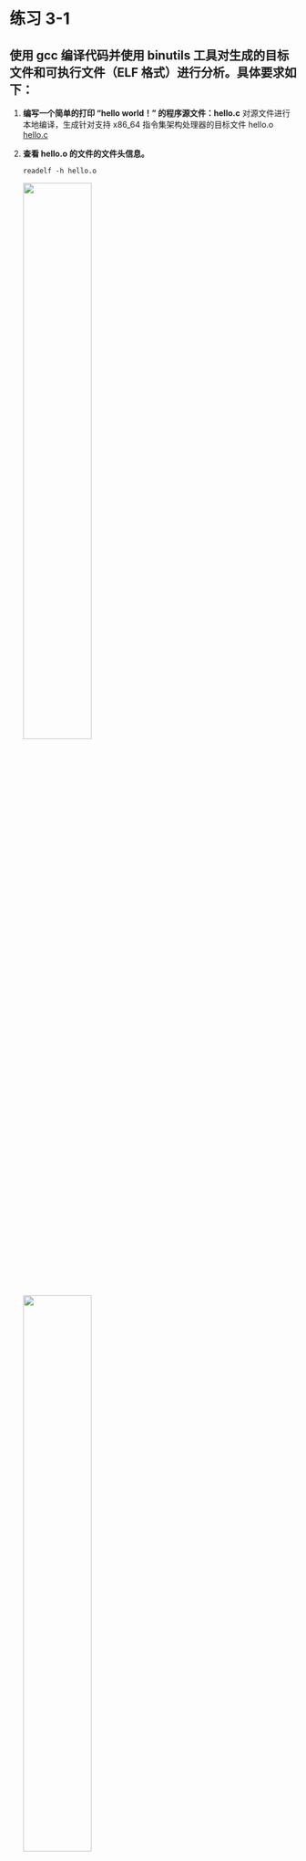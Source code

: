 # 练习 3-1
## 使用 gcc 编译代码并使用 binutils 工具对生成的目标文件和可执行文件（ELF 格式）进行分析。具体要求如下：
1. **编写一个简单的打印 “hello world！” 的程序源文件：hello.c**
对源文件进行本地编译，生成针对支持 x86_64 指令集架构处理器的目标文件 hello.o  
    [hello.c](../RVOS/exercise/03/hello.c)
2. **查看 hello.o 的文件的文件头信息。**
    ```
    readelf -h hello.o
    ```
    <img src="https://picture-1305820021.cos.ap-shanghai.myqcloud.com/res/202306021434724.png" width="50%">

    <img src="https://picture-1305820021.cos.ap-shanghai.myqcloud.com/res/202306021453725.png" width="50%">  

    ref: <https://xinqiu.gitbooks.io/linux-inside-zh/content/Theory/linux-theory-2.html>  
    - ELF Header：  
        ELF头(ELF header)位于文件的开始位置。  
        定位文件的其他部分,描述其结构和组成。
    - Program Header Table  
        程序头是一个结构的数组，每一个结构都表示一个段(segments)。
        描述各个Segment在ELF文件中的位置，以及程序执行过程中系统需要准备的其他信息。
    - .text  
        保存了程序代码指令的Section(已经被编译成二进制代码)。
    - .init  
        程序加载时需要执行的初始化代码  
    - .data

        保存了初始化的全局变量、静态变量
    - .bss  
        保存了未初始化的全局变量、静态变量  
    - .Section Header Table   
        描述各个Section的大小和位置等具体信息  
3. **查看 hello.o 的 Section header table**  
    ```
    readelf -S hello.o
    ```
    <img src="https://picture-1305820021.cos.ap-shanghai.myqcloud.com/res/202306021526247.png" width="50%">
4. 对 hello.o 反汇编，并查看 hello.c 的 C 程序源码和机器指令的对应关系  
    ```shell
    objdump -d hello.o # 将代码段反汇编
    objdump -S hello.o # 将代码段反汇编的同时，将反汇编代码与源代码交替显示，编译时需要使用-g参数，即需要调试信息
    objdump -l hello.o # 反汇编代码中插入文件名和行号
    objdump -j [section] hello.o # 仅反汇编指定的section
    ```
    <img src="https://picture-1305820021.cos.ap-shanghai.myqcloud.com/res/202306021537660.png" width="50%">

